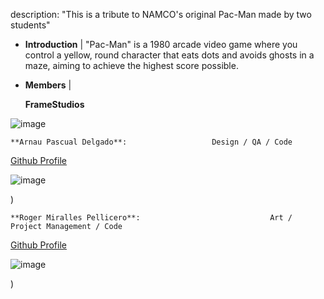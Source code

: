 description: "This is a tribute to NAMCO's original Pac-Man made by two students"


  - **Introduction**
    |
   "Pac-Man" is a 1980 arcade video game where you control a yellow, round character that eats dots and avoids ghosts in a maze, aiming to achieve the highest score possible.
  - **Members**
    |

    **FrameStudios**
    
![image](https://github.com/Pascra/Pac-Man/assets/160216424/e9302dc3-b621-4362-80dd-b6a1fb5e0067)


    **Arnau Pascual Delgado**:                   Design / QA / Code
    
  [Github Profile](https://github.com/Pascra)
    
   ![image](https://github.com/Pascra/Pac-Man/assets/160216424/85b0a63f-80fc-460c-8c22-43d5377a4686)

)


    **Roger Miralles Pellicero**:                             Art / Project Management / Code
    
  [Github Profile](https://github.com/Roster247)

   ![image](https://github.com/Pascra/Pac-Man/assets/160216424/297a4573-6d18-4ade-b617-62d2818197d9)

)
